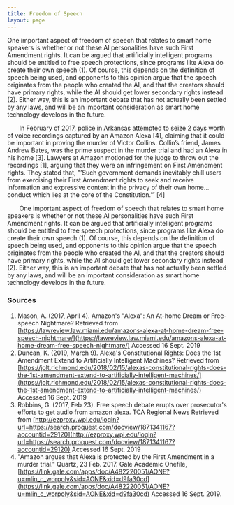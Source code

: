 ```yaml
---
title: Freedom of Speech
layout: page
---
```


One important aspect of freedom of speech that relates to smart home speakers is whether or not these AI personalities have such First Amendment rights.  It can be argued that artificially intelligent programs should be entitled to free speech protections, since programs like Alexa do create their own speech (1).  Of course, this depends on the definition of speech being used, and opponents to this opinion argue that the speech originates from the people who created the AI, and that the creators should have primary rights, while the AI should get lower secondary rights instead (2).  Either way, this is an important debate that has not actually been settled by any laws, and will be an important consideration as smart home technology develops in the future.

&nbsp;&nbsp;&nbsp;&nbsp;&nbsp;&nbsp; In February of 2017, police in Arkansas attempted to seize 2 days worth of voice recordings captured by an Amazon Alexa [4], claiming that it could be important in proving the murder of Victor Collins. Collin’s friend, James Andrew Bates, was the prime suspect in the murder trial and had an Alexa in his home [3]. Lawyers at Amazon motioned for the judge to throw out the recordings [1], arguing that they were an infringement on First Amendment rights. They stated that, "’Such government demands inevitably chill users from exercising their First Amendment rights to seek and receive information and expressive content in the privacy of their own home… conduct which lies at the core of the Constitution.’” [4] 


&nbsp;&nbsp;&nbsp;&nbsp;&nbsp;&nbsp; One important aspect of freedom of speech that relates to smart home speakers is whether or not these AI personalities have such First Amendment rights.  It can be argued that artificially intelligent programs should be entitled to free speech protections, since programs like Alexa do create their own speech (1).  Of course, this depends on the definition of speech being used, and opponents to this opinion argue that the speech originates from the people who created the AI, and that the creators should have primary rights, while the AI should get lower secondary rights instead (2).  Either way, this is an important debate that has not actually been settled by any laws, and will be an important consideration as smart home technology develops in the future.

### Sources
1. Mason, A. (2017, April 4). Amazon's "Alexa": An At-home Dream or Free-speech Nightmare? Retrieved from [https://lawreview.law.miami.edu/amazons-alexa-at-home-dream-free-speech-nightmare/](https://lawreview.law.miami.edu/amazons-alexa-at-home-dream-free-speech-nightmare/) Accessed 16 Sept. 2019
2. Duncan, K. (2019, March 9). Alexa's Constitutional Rights: Does the 1st Amendment Extend to Artificially Intelligent Machines? Retrieved from [https://jolt.richmond.edu/2018/02/15/alexas-constitutional-rights-does-the-1st-amendment-extend-to-artificially-intelligent-machines/](https://jolt.richmond.edu/2018/02/15/alexas-constitutional-rights-does-the-1st-amendment-extend-to-artificially-intelligent-machines/) Accessed 16 Sept. 2019
3. Robbins, G. (2017, Feb 23). Free speech debate erupts over prosecutor's efforts to get audio from amazon alexa. TCA Regional News Retrieved from [http://ezproxy.wpi.edu/login?url=https://search.proquest.com/docview/1871341167?accountid=29120](http://ezproxy.wpi.edu/login?url=https://search.proquest.com/docview/1871341167?accountid=29120) Accessed 16 Sept. 2019
4. "Amazon argues that Alexa is protected by the First Amendment in a murder trial." Quartz, 23 Feb. 2017. Gale Academic Onefile, [https://link.gale.com/apps/doc/A482220051/AONE?u=mlin_c_worpoly&sid=AONE&xid=d9fa30cd](https://link.gale.com/apps/doc/A482220051/AONE?u=mlin_c_worpoly&sid=AONE&xid=d9fa30cd)  Accessed 16 Sept. 2019.
